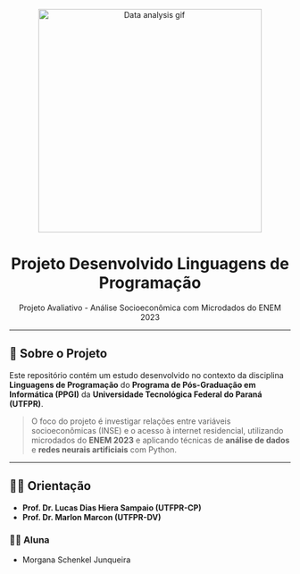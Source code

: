 <div align="center">
<p align="center">
  <img src="https://user-images.githubusercontent.com/74038190/225813708-98b745f2-7d22-48cf-9150-083f1b00d6c9.gif" alt="Data analysis gif" width="400"/>
</p>
</div> 

<div align="center">

# Projeto Desenvolvido Linguagens de Programação
 Projeto Avaliativo - Análise Socioeconômica com Microdados do ENEM 2023

</div>

---

## 🧠 Sobre o Projeto

Este repositório contém um estudo desenvolvido no contexto da disciplina **Linguagens de Programação** do **Programa de Pós-Graduação em Informática (PPGI)** da **Universidade Tecnológica Federal do Paraná (UTFPR)**.

> O foco do projeto é investigar relações entre variáveis socioeconômicas (INSE) e o acesso à internet residencial, utilizando microdados do **ENEM 2023** e aplicando técnicas de **análise de dados** e **redes neurais artificiais** com Python.

---

## 👩‍🏫 Orientação

- **Prof. Dr. Lucas Dias Hiera Sampaio (UTFPR-CP)**  
- **Prof. Dr. Marlon Marcon (UTFPR-DV)**  

### 👩‍💻 Aluna
- Morgana Schenkel Junqueira
